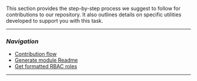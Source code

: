 This section provides the step-by-step process we suggest to follow for contributions to our repository. It also outlines details on specific utilities developed to support you with this task.

---

### _Navigation_

- [Contribution flow](./Contribution%20guide%20-%20Contribution%20flow)
- [Generate module Readme](./Contribution%20guide%20-%20Generate%20module%20Readme)
- [Get formatted RBAC roles](./Contribution%20guide%20-%20Get%20formatted%20RBAC%20roles)

---
